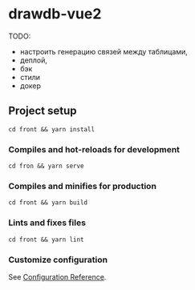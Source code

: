 # drawdb-vue2

TODO:
- настроить генерацию связей между таблицами,
- деплой,
- бэк
- стили
- докер

## Project setup
```
cd front && yarn install
```

### Compiles and hot-reloads for development
```
cd fron && yarn serve
```

### Compiles and minifies for production
```
cd front && yarn build
```

### Lints and fixes files
```
cd front && yarn lint
```

### Customize configuration
See [Configuration Reference](https://cli.vuejs.org/config/).
